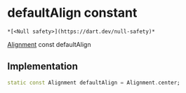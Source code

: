 


# defaultAlign constant




    *[<Null safety>](https://dart.dev/null-safety)*


[Alignment](https://api.flutter.dev/flutter/painting/Alignment-class.html) const defaultAlign
  







## Implementation

```dart
static const Alignment defaultAlign = Alignment.center;


```







